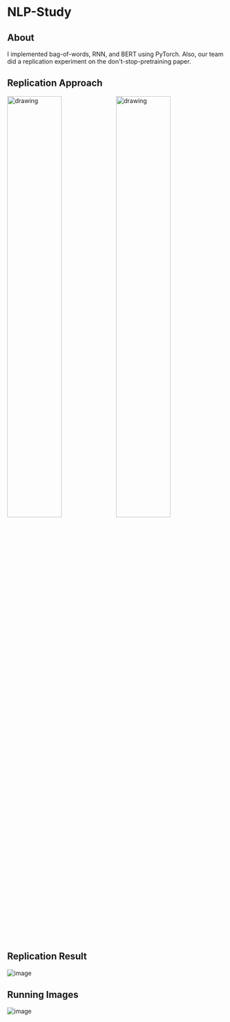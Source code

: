 # NLP-Study

## About

I implemented bag-of-words, RNN, and BERT using PyTorch. Also, our team did a replication experiment on the don't-stop-pretraining paper.

## Replication Approach

<img src="https://user-images.githubusercontent.com/87184009/147098351-938d0668-fdcd-456e-93e3-72323c7f2f8b.png" alt="drawing" width="50%"/><img src="https://user-images.githubusercontent.com/87184009/147098446-26b2b38a-8571-40b9-bd71-620627c188ce.png" alt="drawing" width="50%"/>

## Replication Result

![image](https://user-images.githubusercontent.com/87184009/147098990-7b4c3f55-36c5-435f-9b0e-8be7e405f187.png)


## Running Images

![image](https://user-images.githubusercontent.com/87184009/147095301-3de0b336-33e5-4c72-885e-94c9423e187e.png)
